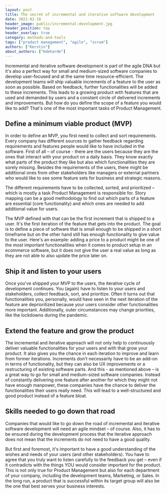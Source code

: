 ```yaml
---
layout: post
title: The secret of incremental and iterative software development
date: 2021-02-18
header_image: public/incremental-development.jpg
header_position: top
header_overlay: true
category: methods-and-tools
tags: ["product management", "agile", "scrum"]
authors: ["Kerstin"]
about_authors: ["kdeharde"]
---
```

Incremental and iterative software development is part of the agile DNA but it's also a perfect way for small and medium-sized software companies to develop user-focused and at the same time resource-efficient.
The development teams will ship valuable increments of a feature to the user as soon as possible.
Based on feedback, further functionalities will be added to these increments.
This leads to a growing product with features that are used and demanded by users and a constant circle of delivered increments and improvements.
But how do you define the scope of a feature you would like to add?
That's one of the most important tasks of Product Management.

## Define a minimum viable product (MVP)

In order to define an MVP, you first need to collect and sort requirements.
Every company has different sources to gather feedback regarding requirements and features people would like to have included in the software.
First of all – of course - there are the users because they are the ones that interact with your product on a daily basis.
They know exactly what parts of the product they like but also which functionalities they are sorely missing.
Besides the requirements of the users, there might be additional ones from other stakeholders like managers or external partners who would like to see some feature sets for business and strategic reasons.

The different requirements have to be collected, sorted, and prioritized – which is mostly a task Product Management is responsible for.
Story mapping can be a good methodology to find out which parts of a feature are essential (core functionality) and which ones are needed to add additional value for users.

The MVP defined with that can be the first increment that is shipped to a user.
It's the first iteration of the feature that gets into the product.
The goal is to define a piece of software that is small enough to be shipped in a short timeframe but on the other hand still has enough functionality to give value to the user.
Here's an example: adding a price to a product might be one of the most important functionalities when it comes to product setup in an ecommerce software, but it does not give the user a real value as long as they are not able to also update the price later on.

## Ship it and listen to your users

Once you've shipped your MVP to the users, the iterative cycle of development continues.
You (again) have to listen to your users and stakeholders, collect feedback, sort, and prioritize.
Often it turns out that functionalities you, personally, would have seen in the next iteration of the feature are deprioritized because your users consider other functionalities more important.
Additionally, outer circumstances may change priorities, like the lockdowns during the pandemic.

## Extend the feature and grow the product

The incremental and iterative approach will not only help to continuously deliver valuable functionalities for your users and with that grow your product.
It also gives you the chance in each iteration to improve and learn from former iterations.
Increments don't necessarily have to be an add-on in terms of functionality, but they can also be UX improvements or a restructuring of existing software parts.
And this - as mentioned above – is a great way to go for small and medium-sized software companies.
Instead of constantly delivering one feature after another for which they might not have enough manpower, these companies have the chance to deliver the functionalities their users really need.
This will lead to a well-structured and good product instead of a feature bloat.

## Skills needed to go down that road

Companies that would like to go down the road of incremental and iterative software development will need an agile mindset – of course.
Also, it has to be ensured during the development process that the iterative approach does not mean that the increments do not need to have a good quality.

But first and foremost, it's important to have a good understanding of the wishes and needs of your users (and other stakeholders).
You have to agree that you truly want to listen carefully to the feedback you get – even if it contradicts with the things YOU would consider important for the product.
This is not only true for Product Management but also for each department of your company, including the development teams, Marketing, or Sales.
In the long run, a product that is successful within its target group will also be the one that best serves your business interests.